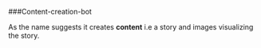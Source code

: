 ###Content-creation-bot

As the name suggests it creates **content** i.e a story and images visualizing the story.
